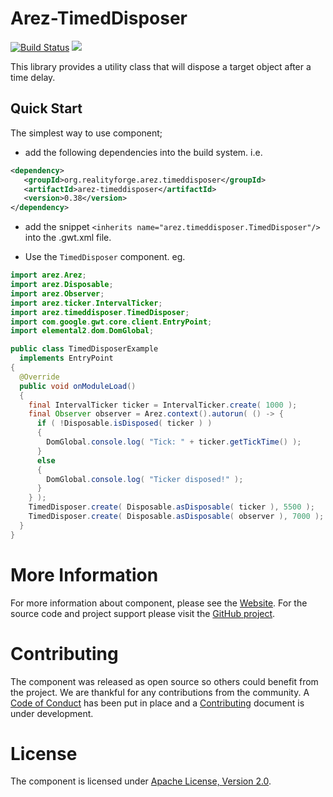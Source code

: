# Arez-TimedDisposer

[![Build Status](https://secure.travis-ci.org/arez/arez-timeddisposer.png?branch=master)](http://travis-ci.org/arez/arez-timeddisposer)
[<img src="https://img.shields.io/maven-central/v/org.realityforge.arez.timeddisposer/arez-timeddisposer.svg?label=latest%20release"/>](http://search.maven.org/#search%7Cga%7C1%7Cg%3A%22org.realityforge.arez.timeddisposer%22)

This library provides a utility class that will dispose a target object after a time delay.

## Quick Start

The simplest way to use component;

* add the following dependencies into the build system. i.e.

```xml
<dependency>
   <groupId>org.realityforge.arez.timeddisposer</groupId>
   <artifactId>arez-timeddisposer</artifactId>
   <version>0.38</version>
</dependency>
```

* add the snippet `<inherits name="arez.timeddisposer.TimedDisposer"/>` into the .gwt.xml file.

* Use the `TimedDisposer` component. eg.

```java
import arez.Arez;
import arez.Disposable;
import arez.Observer;
import arez.ticker.IntervalTicker;
import arez.timeddisposer.TimedDisposer;
import com.google.gwt.core.client.EntryPoint;
import elemental2.dom.DomGlobal;

public class TimedDisposerExample
  implements EntryPoint
{
  @Override
  public void onModuleLoad()
  {
    final IntervalTicker ticker = IntervalTicker.create( 1000 );
    final Observer observer = Arez.context().autorun( () -> {
      if ( !Disposable.isDisposed( ticker ) )
      {
        DomGlobal.console.log( "Tick: " + ticker.getTickTime() );
      }
      else
      {
        DomGlobal.console.log( "Ticker disposed!" );
      }
    } );
    TimedDisposer.create( Disposable.asDisposable( ticker ), 5500 );
    TimedDisposer.create( Disposable.asDisposable( observer ), 7000 );
  }
}
 ```

# More Information

For more information about component, please see the [Website](https://arez.github.io/timeddisposer). For the
source code and project support please visit the [GitHub project](https://github.com/arez/arez-timeddisposer).

# Contributing

The component was released as open source so others could benefit from the project. We are thankful for any
contributions from the community. A [Code of Conduct](CODE_OF_CONDUCT.md) has been put in place and
a [Contributing](CONTRIBUTING.md) document is under development.

# License

The component is licensed under [Apache License, Version 2.0](LICENSE).
